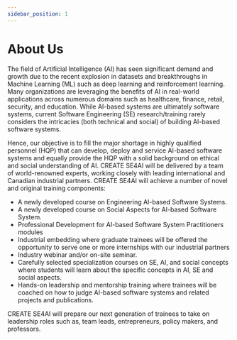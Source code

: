 ```yaml
---
sidebar_position: 1
---
```


# About Us

The field of Artificial Intelligence (AI) has seen significant demand and growth due to the recent explosion in
datasets and breakthroughs in Machine Learning (ML) such as deep learning and reinforcement learning. Many
organizations are leveraging the benefits of AI in real-world applications across numerous domains such as
healthcare, finance, retail, security, and education. While AI-based systems are ultimately software systems,
current Software Engineering (SE) research/training rarely considers the intricacies (both technical and social)
of building AI-based software systems.

Hence, our objective is to fill the major shortage in highly qualified
personnel (HQP) that can develop, deploy and service AI-based software systems and equally provide the HQP
with a solid background on ethical and social understanding of AI. CREATE SE4AI will be delivered by a team
of world-renowned experts, working closely with leading international and Canadian industrial partners.
CREATE SE4AI will achieve a number of novel and original training components:

- A newly developed course on Engineering AI-based Software Systems.
- A newly developed course on Social Aspects for AI-based Software System.
- Professional Development for AI-based Software System Practitioners modules
- Industrial embedding where graduate trainees will be offered the opportunity to serve one or more internships with our industrial partners
- Industry webinar and/or on-site seminar.
- Carefully selected specialization courses on SE, AI, and social concepts where students will learn about the specific concepts in AI, SE and social aspects.
- Hands-on leadership and mentorship training where trainees will be coached on how to judge AI-based software systems and related projects and publications.

CREATE SE4AI will prepare our next generation of trainees to take on leadership roles such as, team leads, entrepreneurs, policy makers, and professors.
